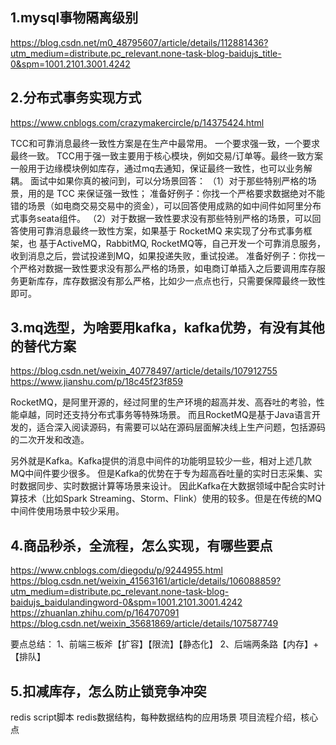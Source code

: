 ## 1.mysql事物隔离级别
https://blog.csdn.net/m0_48795607/article/details/112881436?utm_medium=distribute.pc_relevant.none-task-blog-baidujs_title-0&spm=1001.2101.3001.4242

## 2.分布式事务实现方式
https://www.cnblogs.com/crazymakercircle/p/14375424.html

TCC和可靠消息最终一致性方案是在生产中最常用。
一个要求强一致，一个要求最终一致。
TCC用于强一致主要用于核心模块，例如交易/订单等。最终一致方案一般用于边缘模块例如库存，通过mq去通知，保证最终一致性，也可以业务解耦。
面试中如果你真的被问到，可以分场景回答：
（1）对于那些特别严格的场景，用的是 TCC 来保证强一致性；
准备好例子：你找一个严格要求数据绝对不能错的场景（如电商交易交易中的资金），可以回答使用成熟的如中间件如阿里分布式事务seata组件。
（2）对于数据一致性要求没有那些特别严格的场景，可以回答使用可靠消息最终一致性方案，如果基于 RocketMQ 来实现了分布式事务框架，也
基于ActiveMQ，RabbitMQ, RocketMQ等，自己开发一个可靠消息服务，收到消息之后，尝试投递到MQ，如果投递失败，重试投递。
准备好例子：你找一个严格对数据一致性要求没有那么严格的场景，如电商订单插入之后要调用库存服务更新库存，库存数据没有那么严格，比如少一点点也行，只需要保障最终一致性即可。

## 3.mq选型，为啥要用kafka，kafka优势，有没有其他的替代方案
https://blog.csdn.net/weixin_40778497/article/details/107912755
https://www.jianshu.com/p/18c45f23f859

RocketMQ，是阿里开源的，经过阿里的生产环境的超高并发、高吞吐的考验，性能卓越，同时还支持分布式事务等特殊场景。
而且RocketMQ是基于Java语言开发的，适合深入阅读源码，有需要可以站在源码层面解决线上生产问题，包括源码的二次开发和改造。

另外就是Kafka。Kafka提供的消息中间件的功能明显较少一些，相对上述几款MQ中间件要少很多。
但是Kafka的优势在于专为超高吞吐量的实时日志采集、实时数据同步、实时数据计算等场景来设计。
因此Kafka在大数据领域中配合实时计算技术（比如Spark Streaming、Storm、Flink）使用的较多。但是在传统的MQ中间件使用场景中较少采用。

## 4.商品秒杀，全流程，怎么实现，有哪些要点
https://www.cnblogs.com/diegodu/p/9244955.html
https://blog.csdn.net/weixin_41563161/article/details/106088859?utm_medium=distribute.pc_relevant.none-task-blog-baidujs_baidulandingword-0&spm=1001.2101.3001.4242
https://zhuanlan.zhihu.com/p/164707091
https://blog.csdn.net/weixin_35681869/article/details/107587749

要点总结：
1、前端三板斧【扩容】【限流】【静态化】
2、后端两条路【内存】+【排队】

## 5.扣减库存，怎么防止锁竞争冲突


redis script脚本
redis数据结构，每种数据结构的应用场景
项目流程介绍，核心点
